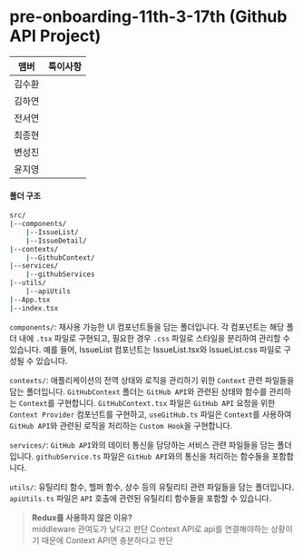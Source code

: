 # pre-onboarding-11th-3-17th (Github API Project)

| 맴버   | 특이사항 |
| ------ | -------- |
| 김수환 |          |
| 김하연 |          |
| 전서연 |          |
| 최종현 |          |
| 변성진 |          |
| 윤지영 |          |

#### 폴더 구조

```bash
src/
|--components/
    |--IssueList/
    |--IssueDetail/
|--contexts/
    |--GithubContext/
|--services/
    |--githubServices
|--utils/
    |--apiUtils
|--App.tsx
|--index.tsx
```

`components/`: 재사용 가능한 UI 컴포넌트들을 담는 폴더입니다. 각 컴포넌트는 해당 폴더 내에 `.tsx` 파일로 구현되고, 필요한 경우 `.css` 파일로 스타일을 분리하여 관리할 수 있습니다. 예를 들어, IssueList 컴포넌트는 IssueList.tsx와 IssueList.css 파일로 구성될 수 있습니다.

`contexts/`: 애플리케이션의 전역 상태와 로직을 관리하기 위한 `Context` 관련 파일들을 담는 폴더입니다. `GitHubContext` 폴더는 `GitHub API`와 관련된 상태와 함수를 관리하는 `Context`를 구현합니다. `GitHubContext.tsx` 파일은 `GitHub API` 요청을 위한 `Context Provider` 컴포넌트를 구현하고, `useGitHub.ts` 파일은 `Context`를 사용하여 `GitHub API`와 관련된 로직을 처리하는 `Custom Hook`을 구현합니다.

`services/`: `GitHub API`와의 데이터 통신을 담당하는 서비스 관련 파일들을 담는 폴더입니다. `githubService.ts` 파일은 `GitHub API`와의 통신을 처리하는 함수들을 포함합니다.

`utils/`: 유틸리티 함수, 헬퍼 함수, 상수 등의 유틸리티 관련 파일들을 담는 폴더입니다. `apiUtils.ts` 파일은 `API` 호출에 관련된 유틸리티 함수들을 포함할 수 있습니다.

> **Redux를 사용하지 않은 이유?**  
> middleware 관여도가 낮다고 판단 Context API로 api를 연결해야하는 상황이기 때문에 Context API면 충분하다고 판단